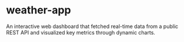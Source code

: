# weather-app

An interactive web dashboard that fetched real-time data from a public 
REST API and visualized key metrics through dynamic charts.

